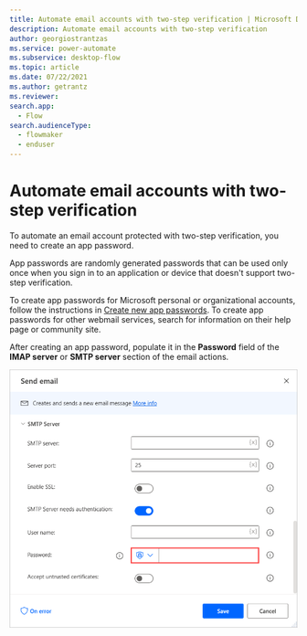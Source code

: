 ```yaml
---
title: Automate email accounts with two-step verification | Microsoft Docs
description: Automate email accounts with two-step verification
author: georgiostrantzas
ms.service: power-automate
ms.subservice: desktop-flow
ms.topic: article
ms.date: 07/22/2021
ms.author: getrantz
ms.reviewer:
search.app: 
  - Flow
search.audienceType: 
  - flowmaker
  - enduser
---
```


# Automate email accounts with two-step verification

To automate an email account protected with two-step verification, you need to create an app password.

App passwords are randomly generated passwords that can be used only once when you sign in to an application or device that doesn't support two-step verification.

To create app passwords for Microsoft personal or organizational accounts, follow the instructions in [Create new app passwords](https://docs.microsoft.com/azure/active-directory/user-help/multi-factor-authentication-end-user-app-passwords#create-new-app-passwords). To create app passwords for other webmail services, search for information on their help page or community site. 

After creating an app password, populate it in the **Password** field of the **IMAP server** or **SMTP server** section of the email actions.

![The Password field in the Send email action.](media/automate-emails-accounts-two-step-verification/send-email-action.png)